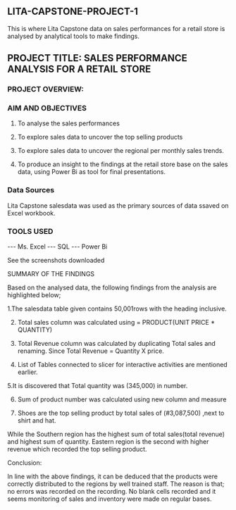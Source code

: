 ## LITA-CAPSTONE-PROJECT-1
This is  where Lita Capstone data on sales performances for a retail store is analysed by analytical tools to make  findings. 

## PROJECT TITLE: SALES PERFORMANCE ANALYSIS FOR A RETAIL STORE

### PROJECT OVERVIEW:

### AIM AND OBJECTIVES

 1. To analyse the sales performances 

 2. To explore sales data to uncover the top selling products

 3. To explore sales data to uncover the regional per monthly sales trends.

  4. To produce an insight to the findings at the retail store base on the sales data, using Power Bi  as tool for final presentations.

### Data Sources
   Lita Capstone salesdata was used as the primary sources of data ssaved on Excel workbook.

  ### TOOLS USED

--- Ms. Excel
--- SQL
--- Power Bi

See the screenshots downloaded

SUMMARY OF THE FINDINGS

Based on the analysed data, the following findings from the analysis are highlighted below;

1.The salesdata table given contains 50,001rows with  the heading inclusive.

2. Total sales column was calculated using                = PRODUCT(UNIT PRICE * QUANTITY)

3. Total Revenue column was calculated by duplicating Total sales  and renaming. Since Total Revenue = Quantity X price.

4. List of Tables connected to slicer for interactive activities are mentioned earlier.

5.It is discovered that Total quantity was (345,000) in number.

6. Sum of product number was calculated using new column and measure

7. Shoes are the top selling product by total sales of (#3,087,500) ,next to shirt and hat.

While the Southern region has the highest sum of total sales(total revenue) and highest sum of quantity. Eastern region is the second with higher revenue which recorded the top selling product.

 

Conclusion:

In line with the above findings, it can be deduced that the products were correctly distributed to the regions by well trained staff. The reason is that; no errors was recorded on the recording. No blank cells recorded and it seems monitoring of sales and inventory were made on regular bases.
